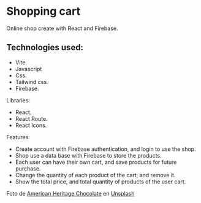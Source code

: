 # Shopping cart
Online shop create with React and Firebase.

<!-- Site: https://luciofurnari.github.io/CV-Application/ -->

Technologies used:
-
- Vite.
- Javascript
- Css.
- Tailwind css.
- Firebase.

<!-- API used:  -->

Libraries:
- React.
- React Route.
- React Icons.

Features:
 - Create account with Firebase authentication, and login to use the shop.
 - Shop use a data base with Firebase to store the products.
 - Each user can have their own cart, and save products for future purchase.
 - Change the quantity of each product of the cart, and remove it.
 - Show the total price, and total quantity of products of the user cart.


<!-- Todo:
 - Add more products. ⭕
 - Implement Login AND Register section, create a wishlist and cart for each user. ⭕
 - Add a form/ or other thing to the user buy their products of the cart.
 - Add images of the products in the cloud of firebase. ✔️
 - Add a filter to the shop section. ✔️
 - Improve the style of the page. ✔️
 - Add a footer. ✔️
 - Add more content to the home page. Maybe some images and info, maybe a image slider. ✔️ -->

<!-- ❌ ✔️ ⭕ ❓ -->


Foto de <a href="https://unsplash.com/@americanheritagechocolate?utm_source=unsplash&utm_medium=referral&utm_content=creditCopyText">American Heritage Chocolate</a> en <a href="https://unsplash.com/es/fotos/vdx5hPQhXFk?utm_source=unsplash&utm_medium=referral&utm_content=creditCopyText">Unsplash</a>
  